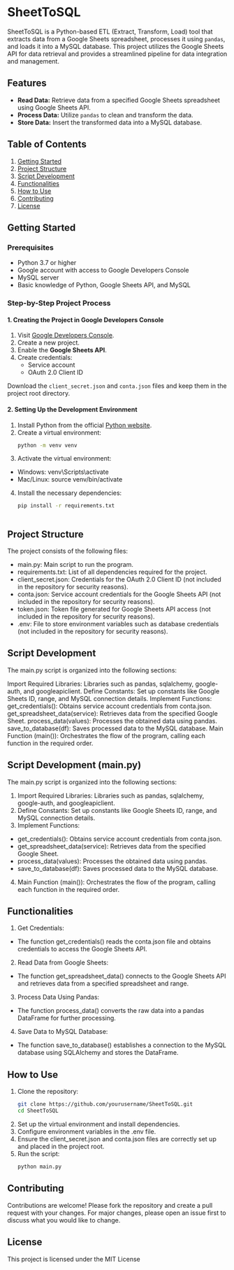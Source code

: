 # SheetToSQL
SheetToSQL is a Python-based ETL (Extract, Transform, Load) tool that extracts data from a Google Sheets spreadsheet, processes it using `pandas`, and loads it into a MySQL database. This project utilizes the Google Sheets API for data retrieval and provides a streamlined pipeline for data integration and management.

## Features

- **Read Data:** Retrieve data from a specified Google Sheets spreadsheet using Google Sheets API.
- **Process Data:** Utilize `pandas` to clean and transform the data.
- **Store Data:** Insert the transformed data into a MySQL database.

## Table of Contents

1. [Getting Started](#getting-started)
2. [Project Structure](#project-structure)
3. [Script Development](#script-development)
4. [Functionalities](#functionalities)
5. [How to Use](#how-to-use)
6. [Contributing](#contributing)
7. [License](#license)

## Getting Started

### Prerequisites

- Python 3.7 or higher
- Google account with access to Google Developers Console
- MySQL server
- Basic knowledge of Python, Google Sheets API, and MySQL

### Step-by-Step Project Process

#### 1. Creating the Project in Google Developers Console

1. Visit [Google Developers Console](https://console.developers.google.com).
2. Create a new project.
3. Enable the **Google Sheets API**.
4. Create credentials:
   - Service account
   - OAuth 2.0 Client ID

Download the `client_secret.json` and `conta.json` files and keep them in the project root directory.

#### 2. Setting Up the Development Environment

1. Install Python from the official [Python website](https://www.python.org/).
2. Create a virtual environment:
   ```bash
   python -m venv venv
3. Activate the virtual environment:
- Windows: venv\Scripts\activate
- Mac/Linux: source venv/bin/activate
4. Install the necessary dependencies:
    ```bash
    pip install -r requirements.txt
  
## Project Structure
The project consists of the following files:

- main.py: Main script to run the program.
- requirements.txt: List of all dependencies required for the project.
- client_secret.json: Credentials for the OAuth 2.0 Client ID (not included in the repository for security reasons).
- conta.json: Service account credentials for the Google Sheets API (not included in the repository for security reasons).
- token.json: Token file generated for Google Sheets API access (not included in the repository for security reasons).
- .env: File to store environment variables such as database credentials (not included in the repository for security reasons).

## Script Development
The main.py script is organized into the following sections:

Import Required Libraries: Libraries such as pandas, sqlalchemy, google-auth, and googleapiclient.
Define Constants: Set up constants like Google Sheets ID, range, and MySQL connection details.
Implement Functions:
get_credentials(): Obtains service account credentials from conta.json.
get_spreadsheet_data(service): Retrieves data from the specified Google Sheet.
process_data(values): Processes the obtained data using pandas.
save_to_database(df): Saves processed data to the MySQL database.
Main Function (main()): Orchestrates the flow of the program, calling each function in the required order.

## Script Development (main.py)
The main.py script is organized into the following sections:

1. Import Required Libraries: Libraries such as pandas, sqlalchemy, google-auth, and googleapiclient.
2. Define Constants: Set up constants like Google Sheets ID, range, and MySQL connection details.
3. Implement Functions:
- get_credentials(): Obtains service account credentials from conta.json.
- get_spreadsheet_data(service): Retrieves data from the specified Google Sheet.
- process_data(values): Processes the obtained data using pandas.
- save_to_database(df): Saves processed data to the MySQL database.
4. Main Function (main()): Orchestrates the flow of the program, calling each function in the required order.

## Functionalities
1. Get Credentials:
- The function get_credentials() reads the conta.json file and obtains credentials to access the Google Sheets API.
2. Read Data from Google Sheets:
- The function get_spreadsheet_data() connects to the Google Sheets API and retrieves data from a specified spreadsheet and range.
3. Process Data Using Pandas:
- The function process_data() converts the raw data into a pandas DataFrame for further processing.
4. Save Data to MySQL Database:
- The function save_to_database() establishes a connection to the MySQL database using SQLAlchemy and stores the DataFrame.

## How to Use
1. Clone the repository:
   ```bash
   git clone https://github.com/yourusername/SheetToSQL.git
   cd SheetToSQL
2. Set up the virtual environment and install dependencies.
3. Configure environment variables in the .env file.
4. Ensure the client_secret.json and conta.json files are correctly set up and placed in the project root.
5. Run the script:
   ```bash
   python main.py

## Contributing
Contributions are welcome! Please fork the repository and create a pull request with your changes. For major changes, please open an issue first to discuss what you would like to change.

## License
This project is licensed under the MIT License
